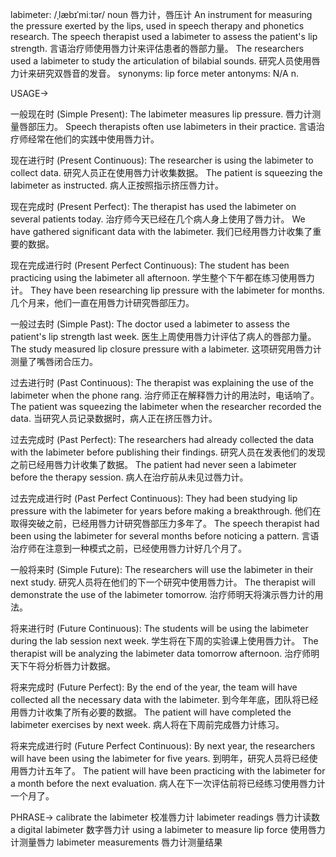 labimeter: /ˌlæbɪˈmiːtər/
noun
唇力计，唇压计
An instrument for measuring the pressure exerted by the lips, used in speech therapy and phonetics research.
The speech therapist used a labimeter to assess the patient's lip strength.  言语治疗师使用唇力计来评估患者的唇部力量。
The researchers used a labimeter to study the articulation of bilabial sounds. 研究人员使用唇力计来研究双唇音的发音。
synonyms: lip force meter
antonyms: N/A
n.


USAGE->

一般现在时 (Simple Present):
The labimeter measures lip pressure. 唇力计测量唇部压力。
Speech therapists often use labimeters in their practice. 言语治疗师经常在他们的实践中使用唇力计。

现在进行时 (Present Continuous):
The researcher is using the labimeter to collect data. 研究人员正在使用唇力计收集数据。
The patient is squeezing the labimeter as instructed. 病人正按照指示挤压唇力计。

现在完成时 (Present Perfect):
The therapist has used the labimeter on several patients today.  治疗师今天已经在几个病人身上使用了唇力计。
We have gathered significant data with the labimeter. 我们已经用唇力计收集了重要的数据。

现在完成进行时 (Present Perfect Continuous):
The student has been practicing using the labimeter all afternoon. 学生整个下午都在练习使用唇力计。
They have been researching lip pressure with the labimeter for months. 几个月来，他们一直在用唇力计研究唇部压力。

一般过去时 (Simple Past):
The doctor used a labimeter to assess the patient's lip strength last week.  医生上周使用唇力计评估了病人的唇部力量。
The study measured lip closure pressure with a labimeter. 这项研究用唇力计测量了嘴唇闭合压力。

过去进行时 (Past Continuous):
The therapist was explaining the use of the labimeter when the phone rang.  治疗师正在解释唇力计的用法时，电话响了。
The patient was squeezing the labimeter when the researcher recorded the data.  当研究人员记录数据时，病人正在挤压唇力计。

过去完成时 (Past Perfect):
The researchers had already collected the data with the labimeter before publishing their findings.  研究人员在发表他们的发现之前已经用唇力计收集了数据。
The patient had never seen a labimeter before the therapy session. 病人在治疗前从未见过唇力计。

过去完成进行时 (Past Perfect Continuous):
They had been studying lip pressure with the labimeter for years before making a breakthrough.  他们在取得突破之前，已经用唇力计研究唇部压力多年了。
The speech therapist had been using the labimeter for several months before noticing a pattern. 言语治疗师在注意到一种模式之前，已经使用唇力计好几个月了。

一般将来时 (Simple Future):
The researchers will use the labimeter in their next study. 研究人员将在他们的下一个研究中使用唇力计。
The therapist will demonstrate the use of the labimeter tomorrow. 治疗师明天将演示唇力计的用法。

将来进行时 (Future Continuous):
The students will be using the labimeter during the lab session next week. 学生将在下周的实验课上使用唇力计。
The therapist will be analyzing the labimeter data tomorrow afternoon. 治疗师明天下午将分析唇力计数据。

将来完成时 (Future Perfect):
By the end of the year, the team will have collected all the necessary data with the labimeter. 到今年年底，团队将已经用唇力计收集了所有必要的数据。
The patient will have completed the labimeter exercises by next week.  病人将在下周前完成唇力计练习。

将来完成进行时 (Future Perfect Continuous):
By next year, the researchers will have been using the labimeter for five years. 到明年，研究人员将已经使用唇力计五年了。
The patient will have been practicing with the labimeter for a month before the next evaluation. 病人在下一次评估前将已经练习使用唇力计一个月了。



PHRASE->
calibrate the labimeter 校准唇力计
labimeter readings 唇力计读数
a digital labimeter 数字唇力计
using a labimeter to measure lip force 使用唇力计测量唇力
labimeter measurements 唇力计测量结果
